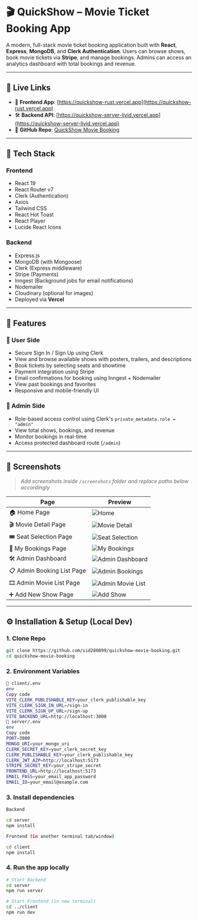 # 🎬 QuickShow – Movie Ticket Booking App

A modern, full-stack movie ticket booking application built with **React**, **Express**, **MongoDB**, and **Clerk Authentication**. Users can browse shows, book movie tickets via **Stripe**, and manage bookings. Admins can access an analytics dashboard with total bookings and revenue.

---

## 🔗 Live Links

- 🚀 **Frontend App**: [https://quickshow-rust.vercel.app](https://quickshow-rust.vercel.app)
- 🛠️ **Backend API**: [https://quickshow-server-livid.vercel.app](https://quickshow-server-livid.vercel.app)
- 📂 **GitHub Repo**: [QuickShow Movie Booking](https://github.com/sid280899/quickshow-movie-booking)

---

## 🧰 Tech Stack

### Frontend
- React 19
- React Router v7
- Clerk (Authentication)
- Axios
- Tailwind CSS
- React Hot Toast
- React Player
- Lucide React Icons

### Backend
- Express.js
- MongoDB (with Mongoose)
- Clerk (Express middleware)
- Stripe (Payments)
- Inngest (Background jobs for email notifications)
- Nodemailer
- Cloudinary (optional for images)
- Deployed via **Vercel**

---

## 🎯 Features

### 👥 User Side
- Secure Sign In / Sign Up using Clerk
- View and browse available shows with posters, trailers, and descriptions
- Book tickets by selecting seats and showtime
- Payment integration using Stripe
- Email confirmations for booking using Inngest + Nodemailer
- View past bookings and favorites
- Responsive and mobile-friendly UI

### 🔐 Admin Side
- Role-based access control using Clerk's `private_metadata.role = "admin"`
- View total shows, bookings, and revenue
- Monitor bookings in real-time
- Access protected dashboard route (`/admin`)

---

## 📸 Screenshots

> *Add screenshots inside `/screenshots` folder and replace paths below accordingly*

| Page | Preview |
|------|---------|
| 🏠 Home Page | ![Home](./client/public/screenshots/Ticket%20Booking%20-%20Home%20Page.png) |
| 🎬 Movie Detail Page | ![Movie Detail](./client/public/screenshots/Ticket%20Booking%20-%20Detail%20Page.png) |
| 🎟️ Seat Selection Page | ![Seat Selection](./client/public/screenshots/Ticket%20Booking%20-%20Seat%20Selection.png) |
| 📖 My Bookings Page | ![My Bookings](./client/public/screenshots/Ticket%20Booking%20-%20My%20Bookings.png) |
| 🛠️ Admin Dashboard | ![Admin Dashboard](./client/public/screenshots/Ticket%20Booking%20-%20Dashboard.png) |
| 📋 Admin Booking List Page | ![Admin Bookings](./client/public/screenshots/Ticket%20Booking%20-%20List%20Bookings.png) |
| 🎞️ Admin Movie List Page | ![Admin Movie List](./client/public/screenshots/Ticket%20Booking%20-%20List%20Show.png) |
| ➕ Add New Show Page | ![Add Show](./client/public/screenshots/Ticket%20Booking%20-%20Add%20Show.png) |

---

## ⚙️ Installation & Setup (Local Dev)

### 1. Clone Repo
```bash
git clone https://github.com/sid280899/quickshow-movie-booking.git
cd quickshow-movie-booking


```
### 2. Environment Variables
```bash
📁 client/.env
env
Copy code
VITE_CLERK_PUBLISHABLE_KEY=your_clerk_publishable_key
VITE_CLERK_SIGN_IN_URL=/sign-in
VITE_CLERK_SIGN_UP_URL=/sign-up
VITE_BACKEND_URL=http://localhost:3000
📁 server/.env
env
Copy code
PORT=3000
MONGO_URI=your_mongo_uri
CLERK_SECRET_KEY=your_clerk_secret_key
CLERK_PUBLISHABLE_KEY=your_clerk_publishable_key
CLERK_JWT_AZP=http://localhost:5173
STRIPE_SECRET_KEY=your_stripe_secret
FRONTEND_URL=http://localhost:5173
EMAIL_PASS=your_email_app_password
EMAIL_ID=your_email@example.com

```

### 3. Install dependencies
```bash
Backend

cd server
npm install

Frontend (in another terminal tab/window)

cd client
npm install

```

### 4. Run the app locally
```bash
# Start Backend
cd server
npm run server

# Start Frontend (in new terminal)
cd ../client
npm run dev

```